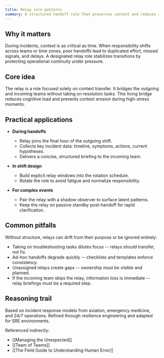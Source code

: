 ```yaml
---
title: Relay role patterns
summary: A structured handoff role that preserves context and reduces risk during incident transitions across shifts.
---
```


## Why it matters

During incidents, context is as critical as time. When responsibility shifts across teams or time zones, poor handoffs lead to duplicated effort, missed signals, and delays. A designated relay role stabilizes transitions by protecting operational continuity under pressure.

## Core idea

The relay is a role focused solely on context transfer. It bridges the outgoing and incoming teams without taking on resolution tasks. This living bridge reduces cognitive load and prevents context erosion during high-stress moments.

## Practical applications

- **During handoffs**
  - Relay joins the final hour of the outgoing shift.
  - Collects key incident data: timeline, symptoms, actions, current hypotheses.
  - Delivers a concise, structured briefing to the incoming team.

- **In shift design**
  - Build explicit relay windows into the rotation schedule.
  - Rotate the role to avoid fatigue and normalize responsibility.

- **For complex events**
  - Pair the relay with a shadow observer to surface latent patterns.
  - Keep the relay on passive standby post-handoff for rapid clarification.

## Common pitfalls

Without structure, relays can drift from their purpose or be ignored entirely:

- Taking on troubleshooting tasks dilutes focus -- relays should transfer, not fix.
- Ad-hoc handoffs degrade quickly -- checklists and templates enforce consistency.
- Unassigned relays create gaps -- ownership must be visible and planned.
- If the incoming team skips the relay, information loss is immediate -- relay briefings must be a required step.

## Reasoning trail

Based on incident response models from aviation, emergency medicine, and 24/7 operations. Refined through resilience engineering and adapted for SRE environments.

Referenced indirectly:

- [[Managing the Unexpected]]
- [[Team of Teams]]
- [[The Field Guide to Understanding Human Error]]
